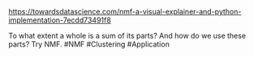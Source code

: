 https://towardsdatascience.com/nmf-a-visual-explainer-and-python-implementation-7ecdd73491f8

To what extent a whole is a sum of its parts? And how do we use these parts? Try NMF.
#NMF #Clustering #Application 
